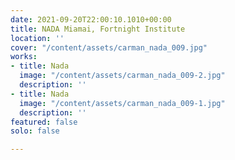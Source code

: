 ```yaml
---
date: 2021-09-20T22:00:10.1010+00:00
title: NADA Miamai, Fortnight Institute
location: ''
cover: "/content/assets/carman_nada_009.jpg"
works:
- title: Nada
  image: "/content/assets/carman_nada_009-2.jpg"
  description: ''
- title: Nada
  image: "/content/assets/carman_nada_009-1.jpg"
  description: ''
featured: false
solo: false

---
```

